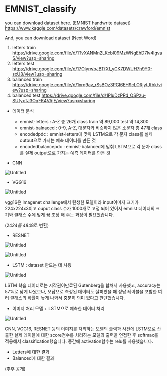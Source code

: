 # EMNIST_classify

you can download dataset here. (EMNIST handwrite dataset)
https://www.kaggle.com/datasets/crawford/emnist

And, you can download dataset (Next Word)
1. letters train
https://drive.google.com/file/d/1TvXANMn2LKcbI09MzWNgEhD7lv4IgvaS/view?usp=sharing
2. letters test
https://drive.google.com/file/d/17OlyrwbJBTfXf_yCK7DWUH7h9Y0-sxU8/view?usp=sharing
3. balanced train
https://drive.google.com/file/d/1xrq9av_rSsBOz3PGI6EH9cLORjytJfbk/view?usp=sharing
4. balanced test
https://drive.google.com/file/d/1PluDzPRd_OSPzu-SUfyxTJ3OqFK4VAjE/view?usp=sharing


- 데이터 분석
    - emnist-letters : A-Z 총 26개 class train 약 89,000 test 약 14,800
    - emnist-balnaced : 0-9, A-Z, 대문자와 비슷하지 않은 소문자 총 47개 class
    - encodedpdc : emnist-letters에 맞춰 LSTM으로 각 문자 class를 실제 output으로 가지는 예측 데이터를 만든 것
    - encodedbalancepdc : emnist-balanced에 맞춰 LSTM으로 각 문자 class를 실제 output으로 가지는 예측 데이터를 만든 것

- CNN

![Untitled](https://s3-us-west-2.amazonaws.com/secure.notion-static.com/4194e7d8-58d0-4e62-a648-142c363b7a3d/Untitled.png)

- VGG16

![Untitled](https://s3-us-west-2.amazonaws.com/secure.notion-static.com/17ff25d9-5f82-4b29-9538-1d86f524c511/Untitled.png)

vgg16은 Imagenet challenge에서 탄생한 모델이라 input이미지 크기가 224x224x3이고 ouput class 수가 1000개로 고정 되어 있어서
emnist 데이터의 크기와 클래스 수에 맞게 끔 조정 해 주는 과정이 필요했습니다. 

(24*24를 48*48로 변환)

- RESNET

![Untitled](https://s3-us-west-2.amazonaws.com/secure.notion-static.com/817874ef-5c48-474b-a6a8-61ca85e3f948/Untitled.png)

![Untitled](https://s3-us-west-2.amazonaws.com/secure.notion-static.com/5d9d4996-99df-4f79-b119-ae0a2ad126c9/Untitled.png)

- LSTM : dataset 만드는 데 사용

![Untitled](https://s3-us-west-2.amazonaws.com/secure.notion-static.com/15c17329-4ec8-40ca-aeed-3933dffafef8/Untitled.png)

LSTM 학습 데이터로는 저작권이만료된 Gutenberg을 합쳐서 사용했고, accuracy는 57%로 낮게 나왔으나, 오답으로 측정된 데이터도 살펴봤을 때 정답 레이블을 포함한 여러 클래스의 확률이 높게 나와서 충분히 의미 있다고 판단했습니다.

- 이미지 처리 모델 + LSTM으로 예측한 데이터 처리

![Untitled](https://s3-us-west-2.amazonaws.com/secure.notion-static.com/13a9fa5c-5c2b-4584-8ddb-4f8115f20e49/Untitled.png)

CNN, VGG16, RESNET 등의 이미지를 처리하는 모델의 출력과 사전에 LSTM으로 산출한 실제 레이블에 대한 score점수를 처리하는 모델의 출력을 연접한 후 softmax를 적용해서 classification했습니다. 중간에 activation함수는 relu를 사용했습니다.

- Letters에 대한 결과
- Balanced에 대한 결과

(추후 공개)
